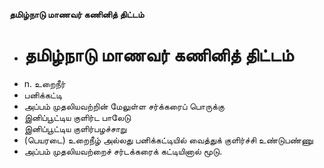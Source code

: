 **தமிழ்நாடு மாணவர் கணினித் திட்டம்**
- # தமிழ்நாடு மாணவர் கணினித் திட்டம்
- n. உறைநீர்
- பனிக்கட்டி
- அப்பம் முதலியவற்றின் மேலுள்ள சர்க்கரைப் பொருக்கு
- இனிப்பூட்டிய குளிர்ட பாலேடு
- இனிப்பூட்டிய குளிர்பழச்சாறு
- (பெயரடை) உறைநீழ் அல்லது பனிக்கட்டியில் வைத்துக் குளிர்ச்சி உண்டுபண்ணு
- அப்பம் முதலியவற்றைச் சர்டக்கரைக் கட்டியினால் மூடு.

